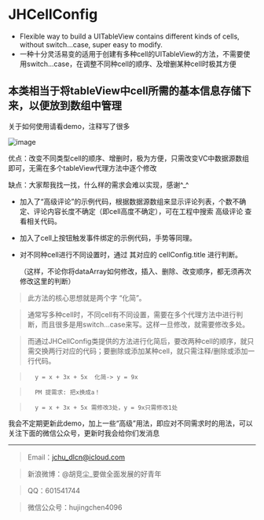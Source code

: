 JHCellConfig
=======

- Flexible way to build a UITableView contains different kinds of cells, without switch...case, super easy to modify.
- 一种十分灵活易变的适用于创建有多种cell的UITableView的方法，不需要使用switch...case，在调整不同种cell的顺序、及增删某种cell时极其方便


本类相当于将tableView中cell所需的基本信息存储下来，以便放到数组中管理
----

关于如何使用请看demo，注释写了很多

![image](https://github.com/JC-Hu/JHCellConfig/blob/master/123.gif)


优点：改变不同类型cell的顺序、增删时，极为方便，只需改变VC中数据源数组即可，无需在多个tableView代理方法中逐个修改


缺点：大家帮我找一找，什么样的需求会难以实现，感谢^_^


*   加入了“高级评论”的示例代码，根据数据源数组来显示评论列表，个数不确定、评论内容长度不确定（即cell高度不确定），可在工程中搜索 高级评论 查看相关代码。

*   加入了cell上按钮触发事件绑定的示例代码，手势等同理。

*   对不同种cell进行不同设置时，通过 其对应的 cellConfig.title 进行判断。

    （这样，不论你将dataArray如何修改，插入、删除、改变顺序，都无须再次修改这里的判断）



>   此方法的核心思想就是两个字 “化简”。

>   通常写多种cell时，不同cell有不同设置，需要在多个代理方法中进行判断，而且很多是用switch...case来写。这样一旦修改，就需要修改多处。

>   而通过JHCellConfig类提供的方法进行化简后，要改两种cell的顺序，就只需交换两行对应的代码；要删除或添加某种cell，就只需注释/删除或添加一行代码。

>       y = x + 3x + 5x  化简-> y = 9x

>       PM 提需求: 把x换成a！

>       y = x + 3x + 5x 需修改3处，y = 9x只需修改1处






我会不定期更新此demo，加上一些“高级”用法，即应对不同需求时的用法，可以关注下面的微信公众号，更新时我会给你们发消息

-------
> Email：jchu_dlcn@icloud.com

> 新浪微博：@胡竞尘_要做全面发展的好青年

> QQ：601541744

> 微信公众号：hujingchen4096